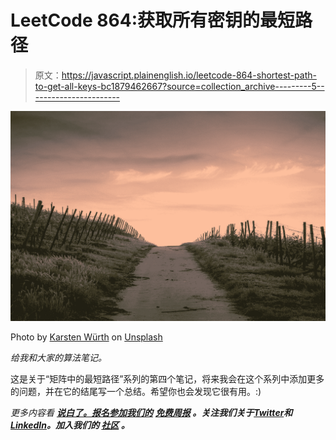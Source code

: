 # LeetCode 864:获取所有密钥的最短路径

> 原文：<https://javascript.plainenglish.io/leetcode-864-shortest-path-to-get-all-keys-bc1879462667?source=collection_archive---------5----------------------->

![](img/f94dc006cef21df09728d8e0e836fcb2.png)

Photo by [Karsten Würth](https://unsplash.com/@karsten_wuerth?utm_source=medium&utm_medium=referral) on [Unsplash](https://unsplash.com?utm_source=medium&utm_medium=referral)

*给我和大家的算法笔记。*

这是关于“矩阵中的最短路径”系列的第四个笔记，将来我会在这个系列中添加更多的问题，并在它的结尾写一个总结。希望你也会发现它很有用。:)

*更多内容看* [***说白了。报名参加我们的***](https://plainenglish.io/) **[***免费周报***](http://newsletter.plainenglish.io/) *。关注我们关于*[***Twitter***](https://twitter.com/inPlainEngHQ)*和*[***LinkedIn***](https://www.linkedin.com/company/inplainenglish/)*。加入我们的* [***社区***](https://discord.gg/GtDtUAvyhW) *。***